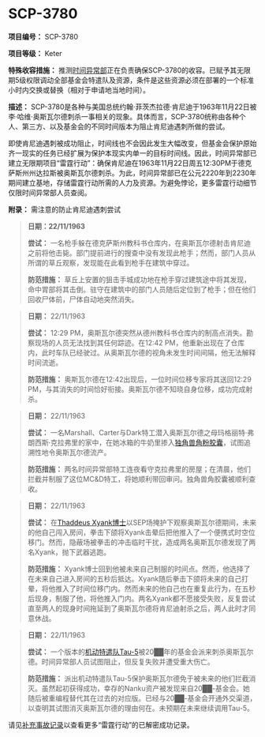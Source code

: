 # SCP-3780
                        


**项目编号：** SCP-3780

**项目等级：** Keter

**特殊收容措施：** 推测[时间异常部](/scp-1780)正在负责确保SCP-3780的收容。已赋予其无限期5级权限调动全部基金会特遣队及资源，条件是这些资源必须在部署的一个标准小时内交换或替换（相对于申请地当地时间）。

**描述：** SCP-3780是各种与美国总统约翰·菲茨杰拉德·肯尼迪于1963年11月22日被李·哈维·奥斯瓦尔德刺杀一事相关的现象。具体而言，SCP-3780统称由各种个人、第三方、以及基金会的不同时间版本为阻止肯尼迪遇刺所做的尝试。

即使肯尼迪遇刺被成功阻止，时间线也不会因此发生大幅改变，但基金会保护原始齐一现实的任务已经扩展为保护本现实内单一的目标时间线。因此，时间异常部已建立无限期项目“雷霆行动”：确保肯尼迪在1963年11月22日周五12:30PM于德克萨斯州州达拉斯被奥斯瓦尔德刺杀。为此，时间异常部已在公元2220年到2230年期间建立基地，存储雷霆行动所需的人力及资源。为避免悖论，更多雷霆行动细节仅限时间异常部人员查阅。

**附录：** 需注意的防止肯尼迪遇刺尝试


> **日期：22/11/1963** 
> 
> **尝试：** 一名枪手躲在德克萨斯州教科书仓库内，在奥斯瓦尔德射击肯尼迪之前将他击毙。部门提前进行的搜查中没有发现此枪手；然而，部门人员从所谓的草丘观察，发现能在此看到枪手在建筑中穿过。
> 
> **防范措施：** 草丘上安置的狙击手城成功地在枪手穿过建筑途中将其发现，命中胃部将其击倒。驻守在建筑中的部门人员随后定位到了枪手；但在他们回收尸体前，尸体自动地突然消失。
> 


> **日期：** 22/11/1963
> 
> **尝试：** 12:29 PM，奥斯瓦尔德突然从德州教科书仓库内的制高点消失。勘察现场的人员无法找到其任何踪迹。在12:42 PM，他重新出现在了仓库内，此时车队已经驶过。从奥斯瓦尔德的视角未发生时间间隔，他无法解释时间流逝。
> 
> **防范措施：** 奥斯瓦尔德在12:42出现后，一位时间位移专家将其送回12:29 PM，与其消失的时间恰好衔接。奥斯瓦尔德不知晓自身位移，成功完成射杀。
> 


> **日期：** 22/11/1963
> 
> **尝试：** 一名Marshall、Carter与Dark特工潜入奥斯瓦尔德之母玛格丽特·弗朗西斯·克拉弗里的家中，在她冰箱的牛奶里掺入[独角兽角粉胶囊](/unicorn-horn)，试图追溯性地令奥斯瓦尔德流产。
> 
> **防范措施：** 两名时间异常部特工连夜看守克拉弗里的房屋；在清晨，他们拦截并制服了这位MC&D特工，将她顺利带回审问。独角兽角胶囊被顺利查收。
> 


> **日期：** 22/11/1963
> 
> **尝试：** 在[Thaddeus Xyank博士](/iteration-0)以SEP场掩护下观察奥斯瓦尔德期间，未来的他自己闯入房间，拳击下颌将Xyank击晕后把他推入了一个便携式时空位移门。然而，隐蔽场被拳击的冲击临时干扰，造成两名奥斯瓦尔德发现了两名Xyank，抛下武器逃跑。
> 
> **防范措施：** Xyank博士回到他被未来自己制服的时间点。然而，他选择了在未来自己进入房间的五秒后抵达。Xyank随后拳击下颌将未来的自己打晕，将他推入了时间位移门内。然而未来的他自己也在重复此行为，在五秒后现身，制服了他，将他推入门内。两名Xyank都不愿接受失败，反复尝试直至两人的现身时间拖延到了奥斯瓦尔德将肯尼迪射杀之后，两人此时才同意休战。
> 


> **日期：** 22/11/1963
> 
> **尝试：** 一个版本的[机动特遣队Tau-5](/task-forces#toc27)被20██年的基金会派来刺杀奥斯瓦尔德。时间异常部人员试图阻止，但反复失败并遭受重大伤亡。
> 
> **防范措施：** 派出机动特遣队Tau-5保护奥斯瓦尔德免于被未来的他们拦截消灭。虽然起初获得成功，幸存的Nanku资产被发现来自20██-基金会。她随后被重编程替代其在过去的对应版。已经与20██-基金会开通外交渠道，以查明其试图消灭奥斯瓦尔德的理由何在。未预期在未来继续调用Tau-5。
> 

请见<a shape='rect' class='newpage' href='/scp-3780-incident-log'>&#34917;&#20805;&#20107;&#25925;&#35760;&#24405;</a>以查看更多“雷霆行动”的已解密成功记录。



                    